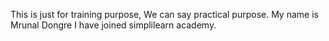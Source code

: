 This is just for training purpose, We can say practical purpose. My name is Mrunal Dongre
I have joined simplilearn academy.
